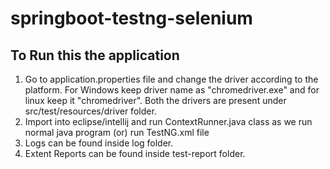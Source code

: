 # springboot-testng-selenium

## To Run this the application

1. Go to application.properties file and change the driver according to the platform. For Windows keep driver name as "chromedriver.exe" and for linux keep it "chromedriver". Both the drivers are present under src/test/resources/driver folder.
2. Import into eclipse/intellij and run ContextRunner.java class as we run normal java program (or) run TestNG.xml file
3. Logs can be found inside log folder.
4. Extent Reports can be found inside test-report folder.
